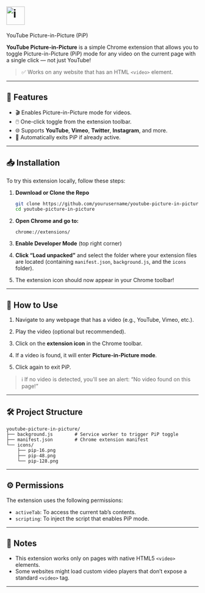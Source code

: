 
# <img width="48" height="48" alt="image" src="https://github.com/user-attachments/assets/30fd2be8-f57b-40a3-9052-ffcc59ef1e3b" />
YouTube Picture-in-Picture (PiP)

**YouTube Picture-in-Picture** is a simple Chrome extension that allows you to toggle Picture-in-Picture (PiP) mode for any video on the current page with a single click — not just YouTube!

> ✅ Works on any website that has an HTML `<video>` element.

---

## 🚀 Features

* 🎬 Enables Picture-in-Picture mode for videos.
* 🖱️ One-click toggle from the extension toolbar.
* 🌐 Supports **YouTube**, **Vimeo**, **Twitter**, **Instagram**, and more.
* 🔄 Automatically exits PiP if already active.

---

## 📥 Installation

To try this extension locally, follow these steps:

1. **Download or Clone the Repo**

   ```bash
   git clone https://github.com/yourusername/youtube-picture-in-picture.git
   cd youtube-picture-in-picture
   ```

2. **Open Chrome and go to:**

   ```
   chrome://extensions/
   ```

3. **Enable Developer Mode** (top right corner)

4. **Click “Load unpacked”** and select the folder where your extension files are located (containing `manifest.json`, `background.js`, and the `icons` folder).

5. The extension icon should now appear in your Chrome toolbar!

---

## 🧪 How to Use

1. Navigate to any webpage that has a video (e.g., YouTube, Vimeo, etc.).

2. Play the video (optional but recommended).

3. Click on the **extension icon** in the Chrome toolbar.

4. If a video is found, it will enter **Picture-in-Picture mode**.

5. Click again to exit PiP.

> ℹ️ If no video is detected, you'll see an alert: “No video found on this page!”

---

## 🛠️ Project Structure

```
youtube-picture-in-picture/
├── background.js        # Service worker to trigger PiP toggle
├── manifest.json        # Chrome extension manifest
└── icons/
    ├── pip-16.png
    ├── pip-48.png
    └── pip-128.png
```

---

## ⚙️ Permissions

The extension uses the following permissions:

* `activeTab`: To access the current tab’s contents.
* `scripting`: To inject the script that enables PiP mode.

---

## 📌 Notes

* This extension works only on pages with native HTML5 `<video>` elements.
* Some websites might load custom video players that don’t expose a standard `<video>` tag.

---


